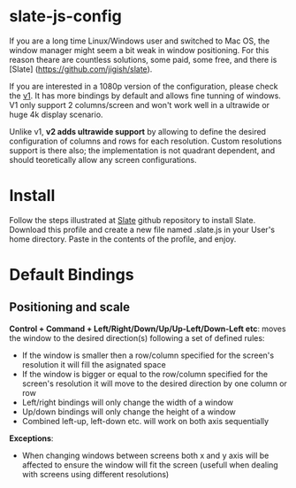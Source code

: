 slate-js-config
===============

If you are a long time Linux/Windows user and switched to Mac OS, the window manager might seem a bit weak in window positioning. For this reason theare are countless solutions, some paid, some free, and there is [Slate] (https://github.com/jigish/slate).

If you are interested in a 1080p version of the configuration, please check the [v1](https://github.com/ghepesdoru/slate-js-config/tree/v1). It has more bindings by default and allows fine tunning of 
windows. V1 only support 2 columns/screen and won't work well in a ultrawide or huge 4k display scenario.

Unlike v1, **v2 adds ultrawide support** by allowing to define the desired configuration of columns and rows for each resolution. Custom resolutions support is there also; the implementation is not quadrant dependent, and should teoretically allow any screen configurations.

Install
=======
Follow the steps illustrated at [Slate](https://github.com/jigish/slate) github  repository to install Slate. Download this profile and create a new file named .slate.js in your User's home directory. Paste in the contents of the profile, and enjoy.


Default Bindings
================

Positioning and scale
---------------------
  **Control + Command + Left/Right/Down/Up/Up-Left/Down-Left etc**: moves the window to the desired direction(s) following a set of defined rules:

- If the window is smaller then a row/column specified for the screen's resolution it will fill the asignated space
- If the window is bigger or equal to the row/column specified for the screen's resolution it will move to the desired direction by one column or row
- Left/right bindings will only change the width of a window
- Up/down bindings will only change the height of a window
- Combined left-up, left-down etc. will work on both axis sequentially

**Exceptions**:
- When changing windows between screens both x and y axis will be affected to ensure the window will fit the screen (usefull when dealing with screens using different resolutions) 
